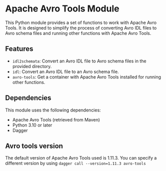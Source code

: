 # Apache Avro Tools Module

This Python module provides a set of functions to work with Apache Avro Tools. It is designed to simplify the process of converting Avro IDL files to Avro schema files and running other functions with Apache Avro Tools.

## Features

- `idl2schemata`: Convert an Avro IDL file to Avro schema files in the provided directory.
- `idl`: Convert an Avro IDL file to an Avro schema file.
- `avro-tools`: Get a container with Apache Avro Tools installed for running other functions.

## Dependencies

This module uses the following dependencies:

- Apache Avro Tools (retrieved from Maven)
- Python 3.10 or later
- Dagger

## Avro tools version

The default version of Apache Avro Tools used is 1.11.3. You can specify a different version by using `dagger call --version=1.11.3 avro-tools`
